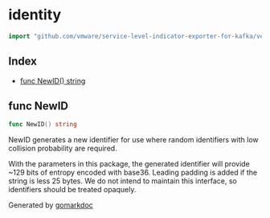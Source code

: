 <!-- Code generated by gomarkdoc. DO NOT EDIT -->

# identity

```go
import "github.com/vmware/service-level-indicator-exporter-for-kafka/vendor/github.com/moby/buildkit/identity"
```

## Index

- [func NewID() string](<#func-newid>)


## func NewID

```go
func NewID() string
```

NewID generates a new identifier for use where random identifiers with low collision probability are required.

With the parameters in this package, the generated identifier will provide \~129 bits of entropy encoded with base36. Leading padding is added if the string is less 25 bytes. We do not intend to maintain this interface, so identifiers should be treated opaquely.



Generated by [gomarkdoc](<https://github.com/princjef/gomarkdoc>)
